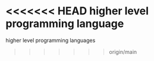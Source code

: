 <<<<<<< HEAD
higher level programming language
=======
higher level programming languages
>>>>>>> origin/main
